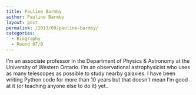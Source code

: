 ```yaml
---
title: Pauline Barmby
author: Pauline Barmby
layout: post
permalink: /2013/09/pauline-barmby/
categories:
  - Biography
  - Round 07/0
---
```

I&#8217;m an associate professor in the Department of Physics & Astronomy at the University of Western Ontario. I&#8217;m an observational astrophysicist who uses as many telescopes as possible to study nearby galaxies. I have been writing Python code for more than 10 years but that doesn&#8217;t mean I&#8217;m good at it (or teaching anyone else to do it) yet..